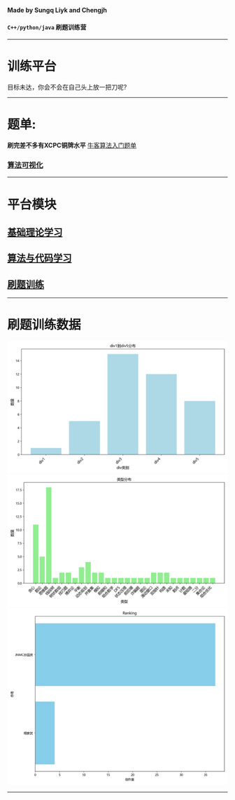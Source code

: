 **Made by Sungq Liyk and Chengjh**

#### `C++/python/java` 刷题训练营
---
# **训练平台**
目标未达，你会不会在自己头上放一把刀呢?

---

# 题单:
**刷完差不多有XCPC铜牌水平**
[牛客算法入门题单](https://ac.nowcoder.com/discuss/817596)
### [算法可视化](https://www.cs.usfca.edu/~galles/visualization/Algorithms.html)

---


# 平台模块
## [基础理论学习](离散数学/README.md)
## [算法与代码学习](算法/README.md)
## [刷题训练](周赛补题/README.md)

---


# 刷题训练数据
![alt text](周赛补题/数据收集脚本/img/div_distribution.png)
![alt text](周赛补题/数据收集脚本/img/type_distribution.png)
![alt text](周赛补题/数据收集脚本/img/author_ranking.png)

---

